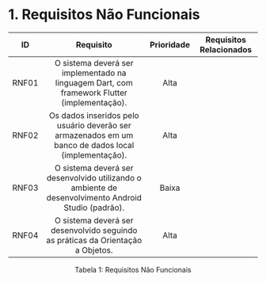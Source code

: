 # 1. Requisitos Não Funcionais

| ID   |                                 Requisito                                 | Prioridade | Requisitos Relacionados |
| :--: | :-----------------------------------------------------------------------: | :--------: | :---------: |
| RNF01 |  O sistema deverá ser implementado na linguagem Dart, com framework Flutter (implementação).|Alta||
| RNF02 |  Os dados inseridos pelo usuário deverão ser armazenados em um banco de dados local (implementação).|Alta||
| RNF03 |  O sistema deverá ser desenvolvido utilizando o ambiente de desenvolvimento Android Studio (padrão).|Baixa||
| RNF04 |  O sistema deverá ser desenvolvido seguindo as práticas da Orientação a Objetos.|Alta||


<div style="text-align: center">
<p>Tabela 1: Requisitos Não Funcionais</p>
</div>
